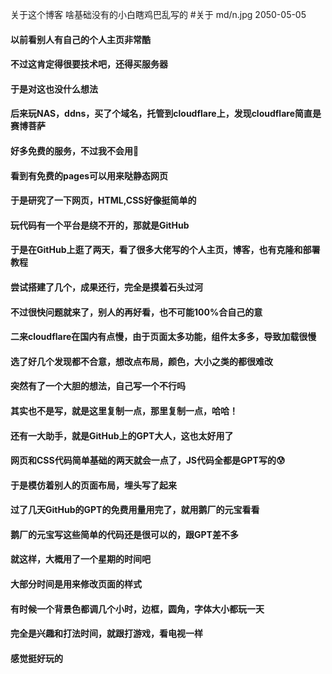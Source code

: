 关于这个博客
啥基础没有的小白瞎鸡巴乱写的
#关于
md/n.jpg
2050-05-05
#### 以前看别人有自己的个人主页非常酷  
#### 不过这肯定得很要技术吧，还得买服务器  
#### 于是对这也没什么想法
#### 后来玩NAS，ddns，买了个域名，托管到cloudflare上，发现cloudflare简直是赛博菩萨
#### 好多免费的服务，不过我不会用🐶	
#### 看到有免费的pages可以用来哒静态网页
#### 于是研究了一下网页，HTML,CSS好像挺简单的
#### 玩代码有一个平台是绕不开的，那就是GitHub
#### 于是在GitHub上逛了两天，看了很多大佬写的个人主页，博客，也有克隆和部署教程
#### 尝试搭建了几个，成果还行，完全是摸着石头过河
#### 不过很快问题就来了，别人的再好看，也不可能100%合自己的意
#### 二来cloudflare在国内有点慢，由于页面太多功能，组件太多多，导致加载很慢
#### 选了好几个发现都不合意，想改点布局，颜色，大小之类的都很难改
#### 突然有了一个大胆的想法，自己写一个不行吗
#### 其实也不是写，就是这里复制一点，那里复制一点，哈哈！
#### 还有一大助手，就是GitHub上的GPT大人，这也太好用了
#### 网页和CSS代码简单基础的两天就会一点了，JS代码全都是GPT写的😰
#### 于是模仿着别人的页面布局，埋头写了起来
#### 过了几天GitHub的GPT的免费用量用完了，就用鹅厂的元宝看看
#### 鹅厂的元宝写这些简单的代码还是很可以的，跟GPT差不多
#### 就这样，大概用了一个星期的时间吧
#### 大部分时间是用来修改页面的样式
#### 有时候一个背景色都调几个小时，边框，圆角，字体大小都玩一天
#### 完全是兴趣和打法时间，就跟打游戏，看电视一样
#### 感觉挺好玩的